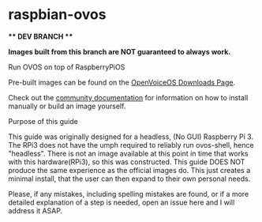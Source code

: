 # raspbian-ovos

<strong>** DEV BRANCH **</strong>

<strong>Images built from this branch are NOT guaranteed to always work.</strong>

Run OVOS on top of RaspberryPiOS

Pre-built images can be found on the [OpenVoiceOS Downloads Page](https://ovosimages.ziggyai.online/raspbian/).

Check out the [community documentation](https://openvoiceos.github.io/community-docs/install_raspbian/) for information on how to install manually or build an image yourself.

Purpose of this guide


This guide was originally designed for a headless, (No GUI) Raspberry Pi 3. The RPi3 does not have the umph required to reliably run ovos-shell, hence "headless". There is not an image available at this point in time that works with this hardware(RPi3), so this was constructed. This guide DOES NOT produce the same experience as the official images do. This just creates a minimal install, that the user can then expand to their own personal needs.

Please, if any mistakes, including spelling mistakes are found, or if a more detailed explanation of a step is needed, open an issue here and I will address it ASAP.
